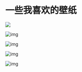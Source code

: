 # 一些我喜欢的壁纸

![](https://cdn.jsdelivr.net/gh/DZX-hhh/Pictures/images/202207070003790.jpg)





![img](https://cdn.jsdelivr.net/gh/DZX-hhh/Pictures/images/202207062126259.png)



![img](https://cdn.jsdelivr.net/gh/DZX-hhh/Pictures/images/202207070003682.jpg)



![img](https://cdn.jsdelivr.net/gh/DZX-hhh/Pictures/images/202207062128530.jpg)



![img](https://cdn.jsdelivr.net/gh/DZX-hhh/Pictures/images/202207062127747.png)

